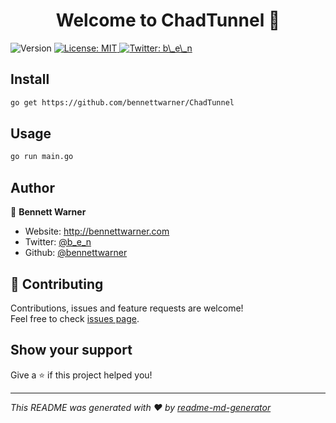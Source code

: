 <h1 align="center">Welcome to ChadTunnel 👋</h1>
<p>
  <img alt="Version" src="https://img.shields.io/badge/version-2004-blue.svg?cacheSeconds=2592000" />
  <a href="#" target="_blank">
    <img alt="License: MIT" src="https://img.shields.io/badge/License-MIT-yellow.svg" />
  </a>
  <a href="https://twitter.com/b\_e\_n" target="_blank">
    <img alt="Twitter: b\_e\_n" src="https://img.shields.io/twitter/follow/b\_e\_n.svg?style=social" />
  </a>
</p>

## Install

```sh
go get https://github.com/bennettwarner/ChadTunnel
```

## Usage

```sh
go run main.go
```

## Author

👤 **Bennett Warner**

* Website: http://bennettwarner.com
* Twitter: [@b\_e\_n](https://twitter.com/b\_e\_n)
* Github: [@bennettwarner](https://github.com/bennettwarner)

## 🤝 Contributing

Contributions, issues and feature requests are welcome!<br />Feel free to check [issues page](https://github.com/bennettwarner/ChadTunnel/issues). 

## Show your support

Give a ⭐️ if this project helped you!

***
_This README was generated with ❤️ by [readme-md-generator](https://github.com/kefranabg/readme-md-generator)_